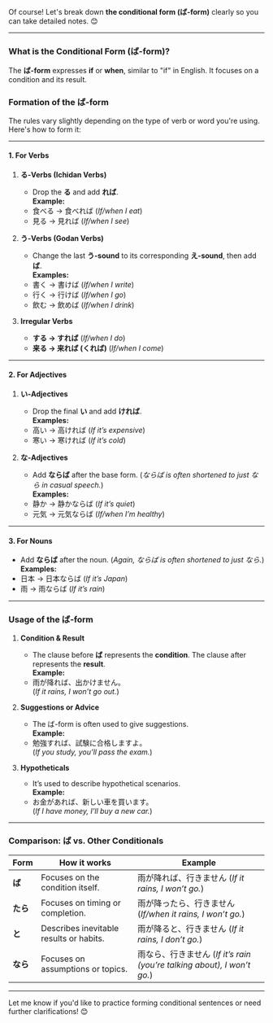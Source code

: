 Of course! Let's break down **the conditional form (ば-form)** clearly so you can take detailed notes. 😊

---

### **What is the Conditional Form (ば-form)?**
The **ば-form** expresses **if** or **when**, similar to "if" in English. It focuses on a condition and its result.

### **Formation of the ば-form**
The rules vary slightly depending on the type of verb or word you're using. Here's how to form it:

---

#### **1. For Verbs**
1. **る-Verbs (Ichidan Verbs)**  
   - Drop the **る** and add **れば**.  
   **Example:**  
   - 食べる → 食べれば (*If/when I eat*)
   - 見る → 見れば (*If/when I see*)

2. **う-Verbs (Godan Verbs)**  
   - Change the last **う-sound** to its corresponding **え-sound**, then add **ば**.  
   **Examples:**  
   - 書く → 書けば (*If/when I write*)  
   - 行く → 行けば (*If/when I go*)  
   - 飲む → 飲めば (*If/when I drink*)

3. **Irregular Verbs**  
   - **する → すれば** (*If/when I do*)  
   - **来る → 来れば (くれば)** (*If/when I come*)

---

#### **2. For Adjectives**
1. **い-Adjectives**  
   - Drop the final **い** and add **ければ**.  
   **Examples:**  
   - 高い → 高ければ (*If it’s expensive*)  
   - 寒い → 寒ければ (*If it’s cold*)

2. **な-Adjectives**  
   - Add **ならば** after the base form. (*ならば is often shortened to just なら in casual speech.*)  
   **Examples:**  
   - 静か → 静かならば (*If it’s quiet*)  
   - 元気 → 元気ならば (*If/when I’m healthy*)

---

#### **3. For Nouns**
- Add **ならば** after the noun. (*Again, ならば is often shortened to just なら.*)  
**Examples:**  
- 日本 → 日本ならば (*If it’s Japan*)  
- 雨 → 雨ならば (*If it’s rain*)

---

### **Usage of the ば-form**
1. **Condition & Result**  
   - The clause before **ば** represents the **condition**. The clause after represents the **result**.  
   **Example:**  
   - 雨が降れば、出かけません。  
     (*If it rains, I won’t go out.*)

2. **Suggestions or Advice**  
   - The ば-form is often used to give suggestions.  
   **Example:**  
   - 勉強すれば、試験に合格しますよ。  
     (*If you study, you’ll pass the exam.*)

3. **Hypotheticals**  
   - It’s used to describe hypothetical scenarios.  
   **Example:**  
   - お金があれば、新しい車を買います。  
     (*If I have money, I’ll buy a new car.*)

---

### **Comparison: ば vs. Other Conditionals**
| **Form**            | **How it works**                        | **Example**                           |
|----------------------|-----------------------------------------|---------------------------------------|
| **ば**               | Focuses on the condition itself.       | 雨が降れば、行きません (*If it rains, I won’t go.*) |
| **たら**             | Focuses on timing or completion.       | 雨が降ったら、行きません (*If/when it rains, I won’t go.*) |
| **と**               | Describes inevitable results or habits.| 雨が降ると、行きません (*If it rains, I don’t go.*) |
| **なら**             | Focuses on assumptions or topics.      | 雨なら、行きません (*If it’s rain (you’re talking about), I won’t go.*) |

---

Let me know if you'd like to practice forming conditional sentences or need further clarifications! 😊
